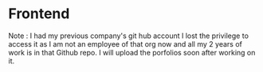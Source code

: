 # Frontend
Note : I had my previous company's git hub account I lost the privilege to access it as I am not an employee of that org now and all my 2 years of work is in that Github repo. I will upload the porfolios soon after working on it.  
